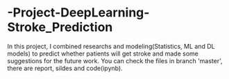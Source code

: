 # -Project-DeepLearning-Stroke_Prediction
In this project, I combined researchs and modeling(Statistics, ML and DL models) to predict whether patients will get stroke and made some suggestions for the future work.
You can check the files in branch 'master', there are report, sildes and code(ipynb).
